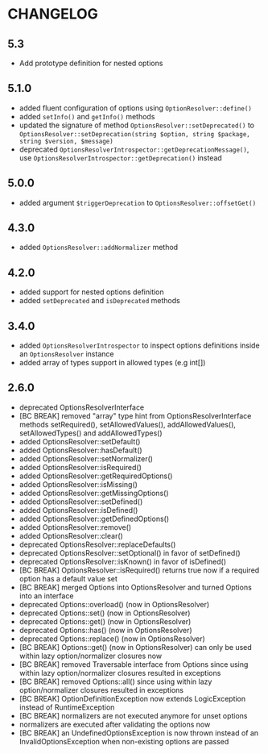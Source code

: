 CHANGELOG
=========

5.3
---

 * Add prototype definition for nested options

5.1.0
-----

 * added fluent configuration of options using `OptionResolver::define()`
 * added `setInfo()` and `getInfo()` methods
 * updated the signature of method `OptionsResolver::setDeprecated()` to `OptionsResolver::setDeprecation(string $option, string $package, string $version, $message)`
 * deprecated `OptionsResolverIntrospector::getDeprecationMessage()`, use `OptionsResolverIntrospector::getDeprecation()` instead

5.0.0
-----

 * added argument `$triggerDeprecation` to `OptionsResolver::offsetGet()`

4.3.0
-----

 * added `OptionsResolver::addNormalizer` method

4.2.0
-----

 * added support for nested options definition
 * added `setDeprecated` and `isDeprecated` methods

3.4.0
-----

 * added `OptionsResolverIntrospector` to inspect options definitions inside an `OptionsResolver` instance
 * added array of types support in allowed types (e.g int[])

2.6.0
-----

 * deprecated OptionsResolverInterface
 * [BC BREAK] removed "array" type hint from OptionsResolverInterface methods
   setRequired(), setAllowedValues(), addAllowedValues(), setAllowedTypes() and
   addAllowedTypes()
 * added OptionsResolver::setDefault()
 * added OptionsResolver::hasDefault()
 * added OptionsResolver::setNormalizer()
 * added OptionsResolver::isRequired()
 * added OptionsResolver::getRequiredOptions()
 * added OptionsResolver::isMissing()
 * added OptionsResolver::getMissingOptions()
 * added OptionsResolver::setDefined()
 * added OptionsResolver::isDefined()
 * added OptionsResolver::getDefinedOptions()
 * added OptionsResolver::remove()
 * added OptionsResolver::clear()
 * deprecated OptionsResolver::replaceDefaults()
 * deprecated OptionsResolver::setOptional() in favor of setDefined()
 * deprecated OptionsResolver::isKnown() in favor of isDefined()
 * [BC BREAK] OptionsResolver::isRequired() returns true now if a required
   option has a default value set
 * [BC BREAK] merged Options into OptionsResolver and turned Options into an
   interface
 * deprecated Options::overload() (now in OptionsResolver)
 * deprecated Options::set() (now in OptionsResolver)
 * deprecated Options::get() (now in OptionsResolver)
 * deprecated Options::has() (now in OptionsResolver)
 * deprecated Options::replace() (now in OptionsResolver)
 * [BC BREAK] Options::get() (now in OptionsResolver) can only be used within
   lazy option/normalizer closures now
 * [BC BREAK] removed Traversable interface from Options since using within
   lazy option/normalizer closures resulted in exceptions
 * [BC BREAK] removed Options::all() since using within lazy option/normalizer
   closures resulted in exceptions
 * [BC BREAK] OptionDefinitionException now extends LogicException instead of
   RuntimeException
 * [BC BREAK] normalizers are not executed anymore for unset options
 * normalizers are executed after validating the options now
 * [BC BREAK] an UndefinedOptionsException is now thrown instead of an
   InvalidOptionsException when non-existing options are passed
